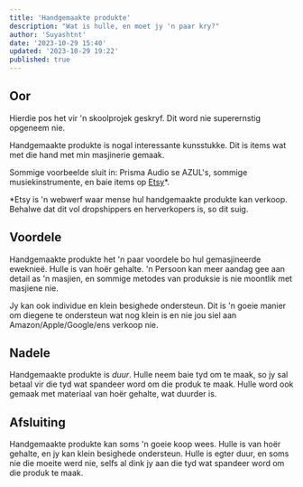 ```yaml
---
title: 'Handgemaakte produkte'
description: "Wat is hulle, en moet jy 'n paar kry?"
author: 'Suyashtnt'
date: '2023-10-29 15:40'
updated: '2023-10-29 19:22'
published: true
---
```


<script lang="ts">
    import Note from "$lib/components/note.svelte"
</script>

## Oor

<Note>
Hierdie pos het vir 'n skoolprojek geskryf.
Dit word nie superernstig opgeneem nie.
</Note>

Handgemaakte produkte is nogal interessante kunsstukke.
Dit is items wat met die hand met min masjinerie gemaak.

Sommige voorbeelde sluit in: Prisma Audio se AZUL's, sommige musiekinstrumente,
en baie items op [Etsy](https://etsy.com)\*.

<Note>
*Etsy is 'n webwerf waar mense hul handgemaakte produkte kan verkoop.
Behalwe dat dit vol dropshippers en herverkopers is, so dit suig.
</Note>

## Voordele

Handgemaakte produkte het 'n paar voordele bo hul gemasjineerde eweknieë.
Hulle is van hoër gehalte. 'n Persoon kan meer aandag gee
aan detail as 'n masjien, en sommige metodes van produksie
is nie moontlik met masjiene nie.

Jy kan ook individue en klein besighede ondersteun.
Dit is 'n goeie manier om diegene te ondersteun wat nog klein is
en nie jou siel aan Amazon/Apple/Google/ens verkoop nie.

## Nadele

Handgemaakte produkte is _duur_. Hulle neem baie tyd om te maak,
so jy sal betaal vir die tyd wat spandeer word om die produk te maak.
Hulle word ook gemaak met materiaal van hoër gehalte, wat duurder is.

## Afsluiting

Handgemaakte produkte kan soms 'n goeie koop wees. Hulle is van hoër gehalte,
en jy kan klein besighede ondersteun. Hulle is egter duur,
en soms nie die moeite werd nie, selfs al dink jy aan die tyd wat spandeer word
om die produk te maak.
